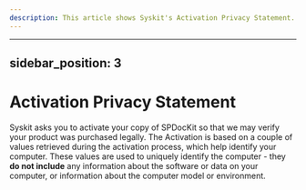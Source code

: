 ```yaml
---
description: This article shows Syskit's Activation Privacy Statement.
---
```


---
sidebar_position: 3
---

# Activation Privacy Statement

Syskit asks you to activate your copy of SPDocKit so that we may verify your product was purchased legally. The Activation is based on a couple of values retrieved during the activation process, which help identify your computer. These values are used to uniquely identify the computer - they **do not include** any information about the software or data on your computer, or information about the computer model or environment.


